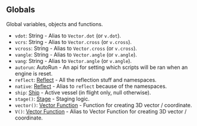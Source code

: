 ## Globals

Global variables, objects and functions.

- `vdot`: String - Alias to `Vector.dot` (or `v.dot`).
- `vcrs`: String - Alias to `Vector.cross` (or `v.cross`).
- `vcross`: String - Alias to `Vector.cross` (or `v.cross`).
- `vangle`: String - Alias to `Vector.angle` (or `v.angle`).
- `vang`: String - Alias to `Vector.angle` (or `v.angle`).
- `autorun`: AutoRun - An api for setting which scripts will be ran when an engine is reset.
- `reflect`: [Reflect](Reflect.md) - All the reflection stuff and namespaces.
- `native`: [Reflect](Reflect.md) - Alias to `reflect` because of the namespaces.
- `ship`: [Ship](Ship.md) - Active vessel (in flight only, null otherwise).
- `stage()`: [Stage](Stage.md) - Staging logic.
- `vector()`: [Vector Function](Vector.md) - Function for creating 3D vector / coordinate.
- `V()`: [Vector Function](Vector.md) - Alias to Vector Function for creating 3D vector / coordinate.
